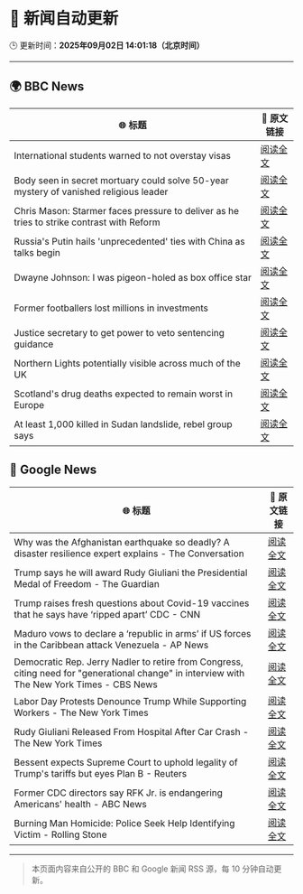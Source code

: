 # 🧠 新闻自动更新

🕒 更新时间：**2025年09月02日 14:01:18（北京时间）**

---

## 🌍 BBC News

| 🌐 标题 | 🔗 原文链接 |
|--------|-------------|
| International students warned to not overstay visas | [阅读全文](https://www.bbc.com/news/articles/cn858lx34vvo?at_medium=RSS&at_campaign=rss) |
| Body seen in secret mortuary could solve 50-year mystery of vanished religious leader | [阅读全文](https://www.bbc.com/news/articles/clyr1qr529xo?at_medium=RSS&at_campaign=rss) |
| Chris Mason: Starmer faces pressure to deliver as he tries to strike contrast with Reform | [阅读全文](https://www.bbc.com/news/articles/c8jpj8knvn8o?at_medium=RSS&at_campaign=rss) |
| Russia's Putin hails 'unprecedented' ties with China as talks begin | [阅读全文](https://www.bbc.com/news/articles/cr4e4ngvvnro?at_medium=RSS&at_campaign=rss) |
| Dwayne Johnson: I was pigeon-holed as box office star | [阅读全文](https://www.bbc.com/news/articles/c626k017je2o?at_medium=RSS&at_campaign=rss) |
| Former footballers lost millions in investments | [阅读全文](https://www.bbc.com/sport/football/articles/cg7jn722rkeo?at_medium=RSS&at_campaign=rss) |
| Justice secretary to get power to veto sentencing guidance | [阅读全文](https://www.bbc.com/news/articles/cn848g3ll09o?at_medium=RSS&at_campaign=rss) |
| Northern Lights potentially visible across much of the UK | [阅读全文](https://www.bbc.com/news/articles/c5yey8l59p1o?at_medium=RSS&at_campaign=rss) |
| Scotland's drug deaths expected to remain worst in Europe | [阅读全文](https://www.bbc.com/news/articles/cvgn2gnkk93o?at_medium=RSS&at_campaign=rss) |
| At least 1,000 killed in Sudan landslide, rebel group says | [阅读全文](https://www.bbc.com/news/articles/cdj2jygzzk9o?at_medium=RSS&at_campaign=rss) |

## 📰 Google News

| 🌐 标题 | 🔗 原文链接 |
|--------|-------------|
| Why was the Afghanistan earthquake so deadly? A disaster resilience expert explains - The Conversation | [阅读全文](https://news.google.com/rss/articles/CBMiuAFBVV95cUxOVUJDd2NrSHFpeTVEVlpVd2VYS3FmTUpLQjFlNlgyM181Y0VQdTc1dFRHeDlzYVZFY1hoVGk0eEpEUzl6LS1oQWx1M0RBcEIyeXN0VlpaRWEtam1PRExlUlhsZjNqYU1WVVIyUEdYQWozUDBrYWtOd2RxcFBWUzNVVXF6N1ptVFltWl9PWHRBWVM0Q2I4WjJLcEp6andnS2t2UW9nWmxMVHRDdllvX1RERGJKbXZDdk9E?oc=5) |
| Trump says he will award Rudy Giuliani the Presidential Medal of Freedom - The Guardian | [阅读全文](https://news.google.com/rss/articles/CBMingFBVV95cUxNdEc0N1BQWHlKeVNRM2pxOEZnTzB6Z2cwSjBuRmp6Q0FRZ1lKaVNKN055Y2RQcmpvTHN1MjViMHBUbzg5MlVDZ1EyMkVkUFg4OUt0M0RXbnYyTTRDejFoQzJrdHNydlU3bHFLZjhxV1pjLUFlX3VBNlN1VlZLQXZ2c3E4WVdRM3I1MXE0S2VVMU1ZZlhSd3RIUDcwNVZuUQ?oc=5) |
| Trump raises fresh questions about Covid-19 vaccines that he says have ‘ripped apart’ CDC - CNN | [阅读全文](https://news.google.com/rss/articles/CBMickFVX3lxTFBUZmE5U0loMmNBUmt5TWdqS2E2b2Y1TVZsQVM1MTNkdFRtSkJqQ3JWMkdPOVZ3TWtKTGY0ODBJWDRSelFNNlNRU1lCdVAzeHlzY3VuS0gtclRtdzI4a29kV0tGcVpKeXFqWmZXNFBYdEo3Zw?oc=5) |
| Maduro vows to declare a ‘republic in arms’ if US forces in the Caribbean attack Venezuela - AP News | [阅读全文](https://news.google.com/rss/articles/CBMiqgFBVV95cUxNcXU0X0c0WEM1bmhxTXRHRjJLR2JYUFVGRTBtZjNzRi1mcEd5UFNoM0NwcTdSWHE4aUh0el9tVjhXcF8xbWRGSFRTX2d5OGtNYU5DcUEtLVlRbUpEQUVkQ1RObUo1cDRsNnktOGlzcXQ0aEtWQk54eXdZanYxYm9hVzJ1bkd5WjRrU2dhYzVTT1RQVkpsR2tJbFlNQ2g1eDE4Rl9MOWI5SWJVZw?oc=5) |
| Democratic Rep. Jerry Nadler to retire from Congress, citing need for "generational change" in interview with The New York Times - CBS News | [阅读全文](https://news.google.com/rss/articles/CBMifkFVX3lxTE1hUWNNT0RpM2h2YXJFSklPYjdDRnhvUXRZYlZfWHV2cjdEbHQxQXBYVXFiVFpkUWs2c1lBeUpYeEpmOUZocVg5XzU3bXUtUUxNNENMYzFVQWNrMDhYS3N6Y3FlR1QxdkZWbkFXY1UxODBKU1dOTHZKT0xTNEZYQdIBgwFBVV95cUxON3I5Z0R3cUNWWVNpZE1LVlVoYXNwMG5ZZTY3bnQ5R01oUHpnRDJxLV9IUTZHa1VfU2Y5bFBwbFhFN1hTRFZpbmpzZUZKbWN6YU81dkR2TW9uTVg3b0R6ajU1TUJIY2VPdjE3WWt4UlNYM2I0dXdzY0JOYWdOMTFpcXBlYw?oc=5) |
| Labor Day Protests Denounce Trump While Supporting Workers - The New York Times | [阅读全文](https://news.google.com/rss/articles/CBMidkFVX3lxTFAweGdBSjRaYTdBZExwdTItRmZDSTFXT0VPYjZOZzRhOG56TjBFRGJwdFp6RjkwQ2NuVnkxQjloaEJid21MVGJjZjBMdW1IcWc1QTczOGZEZ3JyaU54MHJ5Q0Q3MFhGc18zY2p2ZXRNNzVJSW80ZFE?oc=5) |
| Rudy Giuliani Released From Hospital After Car Crash - The New York Times | [阅读全文](https://news.google.com/rss/articles/CBMiiAFBVV95cUxNb3RsbFNzQmx4SS1FT2doT09UOEkyc3ZtWDdLdnFaVlNRRnIzNVd6Qy1acDZSLWtEZHlXOEtsT0I1WTVxTEdlTTF5MzItRkJYeDhmejk1YjJfWnAtdnUtYVZud1AtNDBHdWd2cWQyX3h6RU9rd2V6cldUd0tVUEt6TDZINGItQjV6?oc=5) |
| Bessent expects Supreme Court to uphold legality of Trump's tariffs but eyes Plan B - Reuters | [阅读全文](https://news.google.com/rss/articles/CBMiwwFBVV95cUxNV25hQkRadmZDZmhKM1pmY2liczg5YnNpUXJHVjhOSFcwOHc2WnM1VjlBTTBram1jNFVKbnlvTXpkaTQyMTRESnREN3FieGotdEpyT2ZaTVhvQjFMczF6dmJzcnFKTnQ5UGtybWRrd0NFZjhXOU1Nb0NUUFBBZXppX3duT09GSnFYbDFtODd4MzdPaXprMHF6RFNXTFpNUHd2ejY4ZkVhNDlYbTFjV3gybXUwTEdTYWc3LXVDWDNENDlXLUE?oc=5) |
| Former CDC directors say RFK Jr. is endangering Americans' health - ABC News | [阅读全文](https://news.google.com/rss/articles/CBMiqAFBVV95cUxNbHBwdGF5dExucmVLVjBubldhcnQ4NXJIMWhaWUJUMFpxSmFxellMNkg4dG9LTHZxWTIwTmlMVEhnekR0bzRNUlJFYlBRYVl3S2hLenBkdkpiWi14YUQ5VlBVVUhmMF9hZkFWdVdVWnY0N0ZvWE9vd1c4N0R4dTlnVmpMQzRaUllDbHBVSThGanRmbEtKZHpQdWFfWldNM0lpOHNHU0N3V2zSAa4BQVVfeXFMUExKYnRjUENMN1RfOUc0R2plc1J2T2RuVjFWR3A0V2I1Y3BNU0FGX1cxQkxnNU13ODU4QjZmUGR4ZExfdFZqWjlYRnRxX085UGMxMFZKTnIyVjBYT2ZCc3QwT2p2dWZ0VUxmeDVXYjNKZkc1cTlWeTl1aUVXUVEzNTJoYkxNRUh4eXZSeVRWNkk5a3NNbXpwd0hqb2RrT1lVUmdmQTJ1SmFwUWdCcURR?oc=5) |
| Burning Man Homicide: Police Seek Help Identifying Victim - Rolling Stone | [阅读全文](https://news.google.com/rss/articles/CBMiugFBVV95cUxOS0hIbWFoN0RYaDNPeF9GM2lrMnNaWktFOXdmNU9JbTI4cVhYN0JISnZjQWJYVmRDZS1UdlFEalgzdHVXQXZxQ2VDbkVWZzVzY3RDbm1vYlRlN2JNRGRYbkZpNWY5cmVmaFhqemR6TUkteDhPajdlUkgzNEQ1eVRaRC1LdUJreEJ2WmhDZ01JbjBsV3BLUWM5Z3hieXZ6cE9oNW1HZWpSR0tHSEJFMndUSGZZQVU1MVJURkE?oc=5) |

---
> 本页面内容来自公开的 BBC 和 Google 新闻 RSS 源，每 10 分钟自动更新。